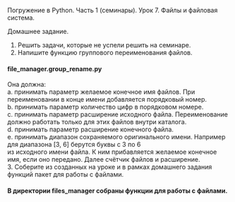 Погружение в Python. Часть 1 (семинары).
Урок 7. Файлы и файловая система.

Домашнее задание.  
1. Решить задачи, которые не успели решить на семинаре.  
2. Напишите функцию группового переименования файлов.  
#### file_manager.group_rename.py
Она должна:  
a. принимать параметр желаемое конечное имя файлов. При переименовании в конце имени добавляется порядковый номер.  
b. принимать параметр количество цифр в порядковом номере.  
c. принимать параметр расширение исходного файла. Переименование должно работать только для этих файлов внутри каталога.  
d. принимать параметр расширение конечного файла.  
e. принимать диапазон сохраняемого оригинального имени. Например для диапазона [3, 6] берутся буквы с 3 по 6  
из исходного имени файла. К ним прибавляется желаемое конечное имя, если оно передано. Далее счётчик файлов и расширение.  
3. Соберите из созданных на уроке и в рамках домашнего задания функций пакет для работы с файлами.  
#### В директории files_manager собраны функции для работы с файлами.